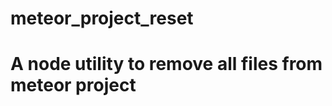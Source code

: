 meteor_project_reset
====================

# A node utility to remove all files from meteor project
